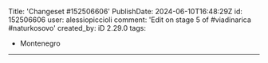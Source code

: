 Title: 'Changeset #152506606'
PublishDate: 2024-06-10T16:48:29Z
id: 152506606
user: alessiopiccioli
comment: 'Edit on stage 5 of #viadinarica #naturkosovo'
created_by: iD 2.29.0
tags:
- Montenegro

---
